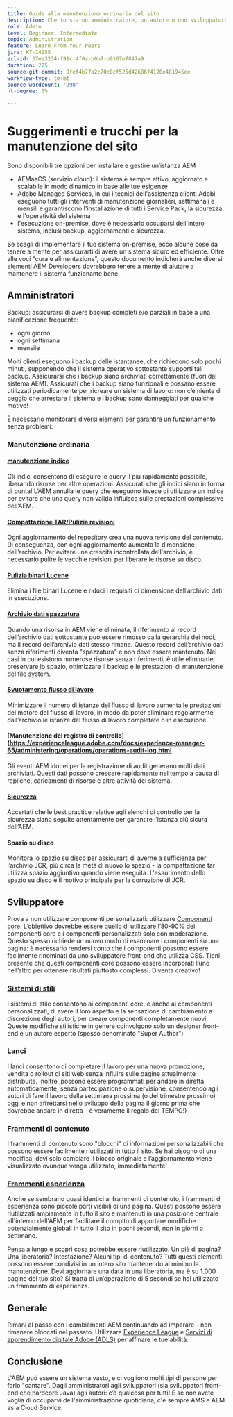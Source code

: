 ```yaml
---
title: Guida alla manutenzione ordinaria del sito
description: Che tu sia un amministratore, un autore o uno sviluppatore, la manutenzione del sito tocca ogni aspetto dell’istanza di AEM Sites. Utilizza questa guida per assicurarti che la tua strategia sia configurata per il successo.
role: Admin
level: Beginner, Intermediate
topic: Administration
feature: Learn From Your Peers
jira: KT-14255
exl-id: 37ee3234-f91c-4f0a-b0b7-b9167e7847a9
duration: 225
source-git-commit: 9fef4b77a2c70c8cf525d42686f4120e481945ee
workflow-type: tm+mt
source-wordcount: '998'
ht-degree: 3%

---
```


# Suggerimenti e trucchi per la manutenzione del sito

Sono disponibili tre opzioni per installare e gestire un’istanza AEM

* AEMaaCS (servizio cloud): il sistema è sempre attivo, aggiornato e scalabile in modo dinamico in base alle tue esigenze
* Adobe Managed Services, in cui i tecnici dell&#39;assistenza clienti Adobi eseguono tutti gli interventi di manutenzione giornalieri, settimanali e mensili e garantiscono l&#39;installazione di tutti i Service Pack, la sicurezza e l&#39;operatività del sistema
* l&#39;esecuzione on-premise, dove è necessario occuparsi dell&#39;intero sistema, inclusi backup, aggiornamenti e sicurezza.

Se scegli di implementare il tuo sistema on-premise, ecco alcune cose da tenere a mente per assicurarti di avere un sistema sicuro ed efficiente. Oltre alle voci &quot;cura e alimentazione&quot;, questo documento indicherà anche diversi elementi AEM Developers dovrebbero tenere a mente di aiutare a mantenere il sistema funzionante bene.

## Amministratori

Backup: assicurarsi di avere backup completi e/o parziali in base a una pianificazione frequente:

* ogni giorno
* ogni settimana
* mensile

Molti clienti eseguono i backup delle istantanee, che richiedono solo pochi minuti, supponendo che il sistema operativo sottostante supporti tali backup. Assicurarsi che i backup siano archiviati correttamente (fuori dal sistema AEM). Assicurati che i backup siano funzionali e possano essere utilizzati periodicamente per ricreare un sistema di lavoro: non c’è niente di peggio che arrestare il sistema e i backup sono danneggiati per qualche motivo!

È necessario monitorare diversi elementi per garantire un funzionamento senza problemi:

### Manutenzione ordinaria

#### [manutenzione indice](https://experienceleague.adobe.com/docs/experience-manager-65/deploying/practices/best-practices-for-queries-and-indexing.html?lang=en)

Gli indici consentono di eseguire le query il più rapidamente possibile, liberando risorse per altre operazioni. Assicurati che gli indici siano in forma di punta! L’AEM annulla le query che eseguono invece di utilizzare un indice per evitare che una query non valida influisca sulle prestazioni complessive dell’AEM.

#### [Compattazione TAR/Pulizia revisioni](https://experienceleague.adobe.com/docs/experience-manager-65/deploying/deploying/revision-cleanup.html?lang=en)

Ogni aggiornamento del repository crea una nuova revisione del contenuto. Di conseguenza, con ogni aggiornamento aumenta la dimensione dell’archivio. Per evitare una crescita incontrollata dell&#39;archivio, è necessario pulire le vecchie revisioni per liberare le risorse su disco.

#### [Pulizia binari Lucene](https://experienceleague.adobe.com/docs/experience-manager-65/administering/operations/operations-dashboard.html#automated-maintenance-tasks)

Elimina i file binari Lucene e riduci i requisiti di dimensione dell’archivio dati in esecuzione.

#### [Archivio dati spazzatura](https://experienceleague.adobe.com/docs/experience-manager-65/administering/operations/data-store-garbage-collection.html?lang=it)

Quando una risorsa in AEM viene eliminata, il riferimento al record dell’archivio dati sottostante può essere rimosso dalla gerarchia dei nodi, ma il record dell’archivio dati stesso rimane. Questo record dell’archivio dati senza riferimenti diventa &quot;spazzatura&quot; e non deve essere mantenuto. Nei casi in cui esistono numerose risorse senza riferimenti, è utile eliminarle, preservare lo spazio, ottimizzare il backup e le prestazioni di manutenzione del file system.

#### [Svuotamento flusso di lavoro](https://experienceleague.adobe.com/docs/experience-manager-65/administering/operations/workflows-administering.html)

Minimizzare il numero di istanze del flusso di lavoro aumenta le prestazioni del motore del flusso di lavoro, in modo da poter eliminare regolarmente dall’archivio le istanze del flusso di lavoro completate o in esecuzione.

#### [Manutenzione del registro di controllo](https://experienceleague.adobe.com/docs/experience-manager-65/administering/operations/operations-audit-log.html

Gli eventi AEM idonei per la registrazione di audit generano molti dati archiviati. Questi dati possono crescere rapidamente nel tempo a causa di repliche, caricamenti di risorse e altre attività del sistema.

#### [Sicurezza](https://experienceleague.adobe.com/docs/experience-manager-65/administering/security/security-checklist.html?lang=en)

Accertati che le best practice relative agli elenchi di controllo per la sicurezza siano seguite attentamente per garantire l’istanza più sicura dell’AEM.

#### Spazio su disco

Monitora lo spazio su disco per assicurarti di averne a sufficienza per l’archivio JCR, più circa la metà di nuovo lo spazio - la compattazione tar utilizza spazio aggiuntivo quando viene eseguita. L&#39;esaurimento dello spazio su disco è il motivo principale per la corruzione di JCR.

## Sviluppatore

Prova a non utilizzare componenti personalizzati: utilizzare [Componenti core](https://www.aemcomponents.dev/). L’obiettivo dovrebbe essere quello di utilizzare l’80-90% dei componenti core e i componenti personalizzati solo con moderazione. Questo spesso richiede un nuovo modo di esaminare i componenti su una pagina: è necessario rendersi conto che i componenti possono essere facilmente rinominati da uno sviluppatore front-end che utilizza CSS. Tieni presente che questi componenti core possono essere incorporati l’uno nell’altro per ottenere risultati piuttosto complessi. Diventa creativo!

### [Sistemi di stili](https://experienceleague.adobe.com/docs/experience-manager-65/authoring/siteandpage/style-system.html?lang=en)

I sistemi di stile consentono ai componenti core, e anche ai componenti personalizzati, di avere il loro aspetto e la sensazione di cambiamento a discrezione degli autori, per creare componenti completamente nuovi. Queste modifiche stilistiche in genere coinvolgono solo un designer front-end e un autore esperto (spesso denominato &quot;Super Author&quot;)

### [Lanci](https://experienceleague.adobe.com/docs/experience-manager-cloud-service/content/sites/authoring/launches/overview.html?lang=en)

I lanci consentono di completare il lavoro per una nuova promozione, vendita o rollout di siti web senza influire sulle pagine attualmente distribuite. Inoltre, possono essere programmati per andare in diretta automaticamente, senza partecipazione o supervisione, consentendo agli autori di fare il lavoro della settimana prossima (o del trimestre prossimo) oggi e non affrettarsi nello sviluppo della pagina il giorno prima che dovrebbe andare in diretta - è veramente il regalo del TEMPO!)

### [Frammenti di contenuto](https://experienceleague.adobe.com/docs/experience-manager-65/assets/fragments/content-fragments.html)

I frammenti di contenuto sono &quot;blocchi&quot; di informazioni personalizzabili che possono essere facilmente riutilizzati in tutto il sito. Se hai bisogno di una modifica, devi solo cambiare il blocco originale e l’aggiornamento viene visualizzato ovunque venga utilizzato, immediatamente!

### [Frammenti esperienza](https://experienceleague.adobe.com/docs/experience-manager-learn/sites/experience-fragments/experience-fragments-feature-video-use.html?lang=en)

Anche se sembrano quasi identici ai frammenti di contenuto, i frammenti di esperienza sono piccole parti visibili di una pagina. Questi possono essere riutilizzati ampiamente in tutto il sito e mantenuti in una posizione centrale all&#39;interno dell&#39;AEM per facilitare il compito di apportare modifiche potenzialmente globali in tutto il sito in pochi secondi, non in giorni o settimane.

Pensa a lungo e scopri cosa potrebbe essere riutilizzato. Un piè di pagina? Una liberatoria? Intestazione? Alcuni tipi di contenuto? Tutti questi elementi possono essere condivisi in un intero sito mantenendo al minimo la manutenzione. Devi aggiornare una data in una liberatoria, ma è su 1.000 pagine del tuo sito? Si tratta di un’operazione di 5 secondi se hai utilizzato un frammento di esperienza.

## Generale

Rimani al passo con i cambiamenti AEM continuando ad imparare - non rimanere bloccati nel passato. Utilizzare [Experience League](https://experienceleague.adobe.com/docs/experience-manager-learn/sites/overview.html?lang=en) e [Servizi di apprendimento digitale Adobe (ADLS)](https://learning.adobe.com/) per affinare le tue abilità.

## Conclusione

L&#39;AEM può essere un sistema vasto, e ci vogliono molti tipi di persone per farlo &quot;cantare&quot;. Dagli amministratori agli sviluppatori (sia sviluppatori front-end che hardcore Java) agli autori: c’è qualcosa per tutti! E se non avete voglia di occuparvi dell&#39;amministrazione quotidiana, c&#39;è sempre AMS e AEM as a Cloud Service.
